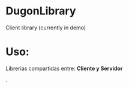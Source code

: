 # DugonLibrary
 Client library (currently in demo)


# Uso:
Librerias compartidas entre: **Cliente y Servidor**

.

